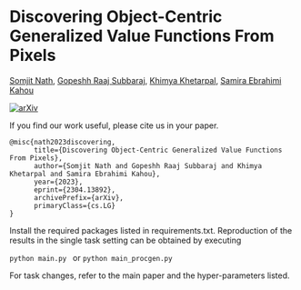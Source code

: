 # Discovering Object-Centric Generalized Value Functions From Pixels

[Somjit Nath](https://somjit77.github.io/), [Gopeshh Raaj Subbaraj](https://github.com/gopeshh), [Khimya Khetarpal](https://kkhetarpal.github.io/), [Samira Ebrahimi Kahou](https://saebrahimi.github.io/)

[![arXiv](https://img.shields.io/badge/arXiv-2304.13892-b31b1b.svg)]( https://arxiv.org/abs/2304.13892)

If you find our work useful, please cite us in your paper. 

```
@misc{nath2023discovering,
      title={Discovering Object-Centric Generalized Value Functions From Pixels}, 
      author={Somjit Nath and Gopeshh Raaj Subbaraj and Khimya Khetarpal and Samira Ebrahimi Kahou},
      year={2023},
      eprint={2304.13892},
      archivePrefix={arXiv},
      primaryClass={cs.LG}
}
```

Install the required packages listed in requirements.txt.
Reproduction of the results in the single task setting can be obtained by executing

<code>python main.py </code> or <code>python main_procgen.py </code>

For task changes, refer to the main paper and the hyper-parameters listed.
